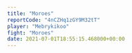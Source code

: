```yaml
---
title: "Moroes"
reportCode: "4nCZHq1zGY9M32tT"
player: "Mebrykikoo"
fight: "Moroes"
date: 2021-07-01T18:55:15.468000+00:00
---
```

